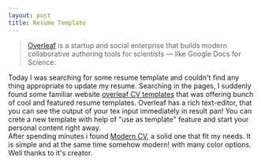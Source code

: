 ```yaml
---
layout: post
title: Resume Template
---
```


> [Overleaf](https://overleaf.com) is a startup and social enterprise that builds modern collaborative authoring tools for scientists — like Google Docs for Science.

Today I was searching for some resume template and couldn't find any thing appropriate to update my resume. Searching in the pages, I suddenly found some familiar website [overleaf CV templates](https://www.overleaf.com/gallery/tagged/cv) that was offering bunch of cool and featured resume templates.
Overleaf has a rich text-editor, that you can see the output of your tex input immediately in result pan! You can crete a new template with help of "use as template" feature and start your personal content
right away.\
After spending minutes i found [Modern CV](https://www.overleaf.com/latex/templates/modern-cv-and-cover-letter-2015-version/sttkgjcysttn), a solid one that fit my needs. It is simple and at the same time somehow modern! with many color options. Well thanks to it's creator.
<!-- Find out more by [visiting the project on GitHub](https://github.com/mojombo/jekyll). -->
